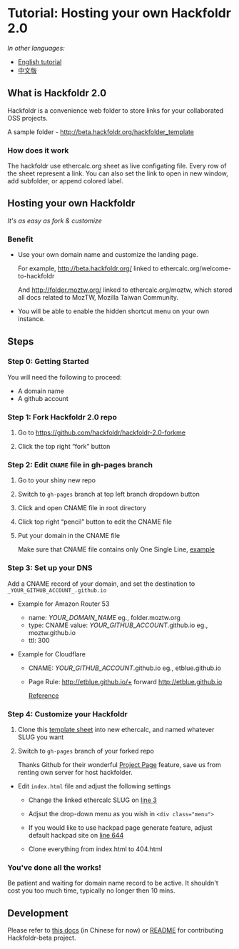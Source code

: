﻿Tutorial: Hosting your own Hackfoldr 2.0
===

*In other languages:*

- [English tutorial](http://g0v.hackpad.com/Hackfoldr-2.0-forkme)
- [中文版](http://g0v.hackpad.com/Hackfoldr-2.0-forkme)

## What is Hackfoldr 2.0

Hackfoldr is a convenience web folder to store links for your collaborated OSS projects.

A sample folder - http://beta.hackfoldr.org/hackfolder_template

### How does it work

The hackfoldr use ethercalc.org sheet as live configating file. Every row of the sheet represent a link. You can also set the link to open in new window, add subfolder, or append colored label.

## Hosting your own Hackfoldr

*It's as easy as fork & customize*

### Benefit

- Use your own domain name and customize the landing page. 

    For example, http://beta.hackfoldr.org/ linked to ethercalc.org/welcome-to-hackfoldr
    
    And http://folder.moztw.org/ linked to ethercalc.org/moztw, which stored all docs related to MozTW, Mozilla Taiwan Community.

- You will be able to enable the hidden shortcut menu on your own instance.

## Steps

### Step 0: Getting Started

You will need the following to proceed:

- A domain name
- A github account

### Step 1: Fork Hackfoldr 2.0 repo

1. Go to https://github.com/hackfoldr/hackfoldr-2.0-forkme

2. Click the top right “fork” button

### Step 2: Edit `CNAME` file in gh-pages branch

1. Go to your shiny new  repo

2. Switch to `gh-pages` branch at top left branch dropdown button 

3. Click and open CNAME file in root directory

4. Click top right “pencil” button to edit the CNAME file

5. Put your domain in the CNAME file

   Make sure that CNAME file contains only One Single Line, [example](https://github.com/hackfoldr/hackfoldr-2.0/blob/gh-pages/CNAME)


### Step 3: Set up your DNS

Add a CNAME record of your domain, and set the destination to `_YOUR_GITHUB_ACCOUNT_.github.io`

- Example for Amazon Router 53

  - name: _YOUR_DOMAIN_NAME_
    eg., folder.moztw.org
  - type: CNAME
    value: _YOUR_GITHUB_ACCOUNT_.github.io
    eg., moztw.github.io
  - ttl: 300

- Example for Cloudflare

   - CNAME: _YOUR_GITHUB_ACCOUNT_.github.io
  eg., etblue.github.io
   - Page Rule: http://etblue.github.io/+ forward http://etblue.github.io

     [Reference]( http://blog.cloudflare.com/introducing-pagerules-url-forwarding/)

    
### Step 4: Customize your Hackfoldr

1. Clone this [template sheet](https://ethercalc.org/hackfolder_template) into new ethercalc, and named whatever SLUG you want

2. Switch to `gh-pages` branch of your forked repo

   Thanks Github for their wonderful [Project Page](https://help.github.com/articles/user-organization-and-project-pages/#project-pages) feature, save us from renting own server for host hackfolder.

- Edit `index.html` file and adjust the following settings

  - Change the linked ethercalc SLUG on [line 3](https://github.com/hackfoldr/hackfoldr-2.0-forkme/blob/gh-pages/index.html#L3)
  
  - Adjsut the drop-down menu as you wish in `<div class="menu">`
  
  - If you would like to use hackpad page generate feature, adjust default hackpad site on [line 644](https://github.com/hackfoldr/hackfoldr-2.0-forkme/blob/gh-pages/index.html#L644) 

  - Clone everything from index.html to 404.html

### You've done all the works! 

Be patient and waiting for domain name record to be active. It shouldn't cost you too much time, typically no longer then 10 mins.

## Development

Please refer to [this docs](https://g0v.hackpad.com/Developing-Hackfoldr-2.0-nIlIQRMVfyc) (in Chinese for now) or [README](https://github.com/hackfoldr/hackfoldr-2.0-forkme/blob/master/README.md) for contributing Hackfoldr-beta project.